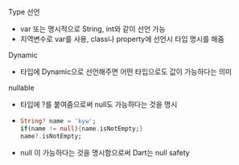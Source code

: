 Type 선언

- var 또는 명시적으로 String, int와 같이 선언 가능
- 지역변수로 var를 사용, class나 property에 선언시 타입 명시를 해줌



Dynamic

- 타입에 Dynamic으로 선언해주면 어떤 타입으로도 값이 가능하다는 의미



nullable

- 타입에 ?를 붙여줌으로써 null도 가능하다는 것을 명시

- ```dart
  String? name = 'kyw';
  if(name != null){name.isNotEmpty;}
  name?.isNotEmpty;
  ```

- null 이 가능하다는 것을 명시함으로써 Dart는 null safety